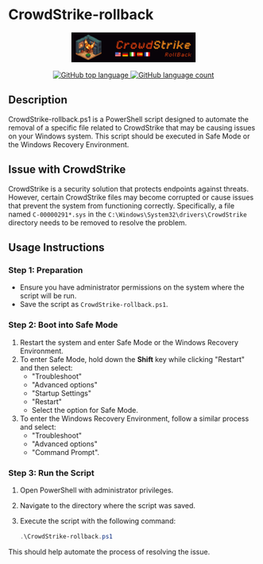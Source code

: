 # CrowdStrike-rollback

<p align="center">
  <img src=".assets/banner.jpg" alt="icon" width="250"/>
</p>

<p align="center">
  <a href="https://github.com/miguelgargallo/CrowdStrike-rollback">
    <img alt="GitHub top language" src="https://img.shields.io/github/languages/top/miguelgargallo/CrowdStrike-rollback">
  </a>
  <a href="https://github.com/miguelgargallo/CrowdStrike-rollback">
    <img alt="GitHub language count" src="https://img.shields.io/github/languages/count/miguelgargallo/CrowdStrike-rollback">
  </a>
</p>

## Description
CrowdStrike-rollback.ps1 is a PowerShell script designed to automate the removal of a specific file related to CrowdStrike that may be causing issues on your Windows system. This script should be executed in Safe Mode or the Windows Recovery Environment.

## Issue with CrowdStrike
CrowdStrike is a security solution that protects endpoints against threats. However, certain CrowdStrike files may become corrupted or cause issues that prevent the system from functioning correctly. Specifically, a file named `C-00000291*.sys` in the `C:\Windows\System32\drivers\CrowdStrike` directory needs to be removed to resolve the problem.

## Usage Instructions

### Step 1: Preparation
- Ensure you have administrator permissions on the system where the script will be run.
- Save the script as `CrowdStrike-rollback.ps1`.

### Step 2: Boot into Safe Mode
1. Restart the system and enter Safe Mode or the Windows Recovery Environment.
2. To enter Safe Mode, hold down the **Shift** key while clicking "Restart" and then select:
   - "Troubleshoot"
   - "Advanced options"
   - "Startup Settings"
   - "Restart"
   - Select the option for Safe Mode.
3. To enter the Windows Recovery Environment, follow a similar process and select:
   - "Troubleshoot"
   - "Advanced options"
   - "Command Prompt".

### Step 3: Run the Script
1. Open PowerShell with administrator privileges.
2. Navigate to the directory where the script was saved.
3. Execute the script with the following command:

   ```powershell
   .\CrowdStrike-rollback.ps1
   ```

This should help automate the process of resolving the issue.
